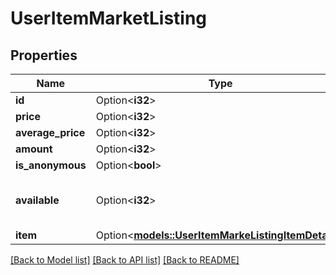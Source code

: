 # UserItemMarketListing

## Properties

Name | Type | Description | Notes
------------ | ------------- | ------------- | -------------
**id** | Option<**i32**> |  | [optional]
**price** | Option<**i32**> |  | [optional]
**average_price** | Option<**i32**> |  | [optional]
**amount** | Option<**i32**> |  | [optional]
**is_anonymous** | Option<**bool**> |  | [optional]
**available** | Option<**i32**> | Amount remaining in the inventory. | [optional]
**item** | Option<[**models::UserItemMarkeListingItemDetails**](UserItemMarkeListingItemDetails.md)> |  | [optional]

[[Back to Model list]](../README.md#documentation-for-models) [[Back to API list]](../README.md#documentation-for-api-endpoints) [[Back to README]](../README.md)


